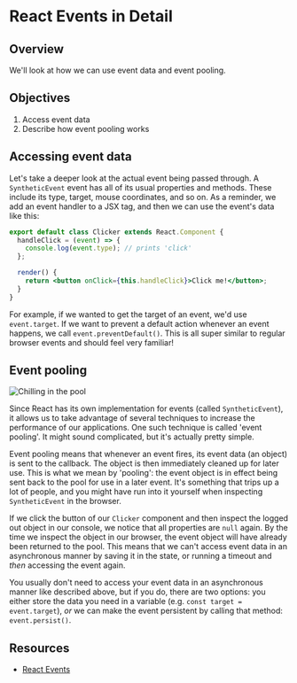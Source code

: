 # React Events in Detail

## Overview

We'll look at how we can use event data and event pooling.

## Objectives

1. Access event data
2. Describe how event pooling works

## Accessing event data

Let's take a deeper look at the actual event being passed through. A
`SyntheticEvent` event has all of its usual properties and methods. These
include its type, target, mouse coordinates, and so on. As a reminder, we add an
event handler to a JSX tag, and then we can use the event's data like this:

```jsx
export default class Clicker extends React.Component {
  handleClick = (event) => {
    console.log(event.type); // prints 'click'
  };

  render() {
    return <button onClick={this.handleClick}>Click me!</button>;
  }
}
```

For example, if we wanted to get the target of an event, we'd use
`event.target`. If we want to prevent a default action whenever an event
happens, we call `event.preventDefault()`. This is all super similar to regular
browser events and should feel very familiar!

## Event pooling

![Chilling in the pool](https://media.giphy.com/media/38Gl1kiklmY5W/giphy.gif)

Since React has its own implementation for events (called `SyntheticEvent`), it
allows us to take advantage of several techniques to increase the performance of
our applications. One such technique is called 'event pooling'. It might sound
complicated, but it's actually pretty simple.

Event pooling means that whenever an event fires, its event data (an object) is
sent to the callback. The object is then immediately cleaned up for later use.
This is what we mean by 'pooling': the event object is in effect being sent back
to the pool for use in a later event. It's something that trips up a lot of
people, and you might have run into it yourself when inspecting `SyntheticEvent`
in the browser.

If we click the button of our `Clicker` component and then inspect the logged
out object in our console, we notice that all properties are `null` again. By
the time we inspect the object in our browser, the event object will have
already been returned to the pool. This means that we can't access event data in
an asynchronous manner by saving it in the state, or running a timeout and
_then_ accessing the event again.

You usually don't need to access your event data in an asynchronous manner like
described above, but if you do, there are two options: you either store the data
you need in a variable (e.g. `const target = event.target`), _or_ we can make
the event persistent by calling that method: `event.persist()`.

## Resources

- [React Events](https://facebook.github.io/react/docs/events.html)

